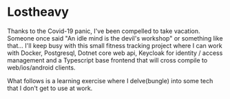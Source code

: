 # Lostheavy

Thanks to the Covid-19 panic, I've been compelled to take vacation. Someone once said "An idle mind is the devil's workshop" or something like that... I'll keep busy with this small fitness tracking project where I can work with Docker, Postgresql, Dotnet core web api, Keycloak for identity / access management and a Typescript base frontend that will cross compile to web/ios/android clients.

What follows is a learning exercise where I delve(bungle) into some tech that I don't get to use at work.
